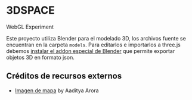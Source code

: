# 3DSPACE
WebGL Experiment


Este proyecto utiliza Blender para el modelado 3D, los archivos fuente se encuentran en la carpeta `models`. Para editarlos e importarlos a three.js debemos [instalar el addon especial de Blender](https://github.com/mrdoob/three.js/tree/dev/utils/exporters/blender) que permite exportar objetos 3D en formato json.


## Créditos de recursos externos

- [Imagen de mapa](https://www.pexels.com/photo/atlas-close-up-dark-dirty-592753/)
by Aaditya Arora
